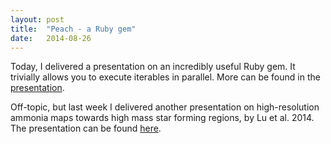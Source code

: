 ```yaml
---
layout: post
title:  "Peach - a Ruby gem"
date:   2014-08-26
---
```


Today, I delivered a presentation on an incredibly useful Ruby gem. It trivially allows you to execute iterables in parallel. More can be found in the [presentation](https://docs.google.com/presentation/d/1xZByKyo_Qoo-eJobTTaAfo1GtsGYuOHhX0xEvT-h200/edit?usp=sharing).

Off-topic, but last week I delivered another presentation on high-resolution ammonia maps towards high mass star forming regions, by Lu et al. 2014. The presentation can be found [here](https://docs.google.com/presentation/d/1WjVSp6zu5mew7ZhD1VJmImshXHT97dkTZUWhmj38mIc/edit?usp=sharing).

